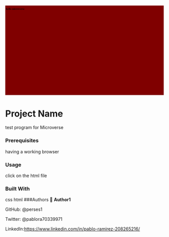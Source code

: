 ![Alt text](app_screenshot.png)
# Project Name
test program for Microverse

### Prerequisites
having a working browser
### Usage
click on the html file

### Built With
css
html
###Authors
👤 **Author1**

GitHub: @perses1

Twitter: @pablora70339971

LinkedIn:https://www.linkedin.com/in/pablo-ramirez-208265216/
